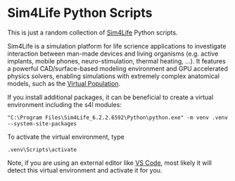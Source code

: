 # Sim4Life Python Scripts
This is just a random collection of [Sim4Life](https://zmt.swiss/sim4life/) Python scripts.

Sim4Life is a simulation platform for life scrience applications to investigate interaction between man-made devices and living organisms (e.g. active implants, mobile phones, neuro-stimulation, thermal heating, ...).
It features a powerful CAD/surface-based modeling environment and GPU accelerated physics solvers, enabling simulations with extremely complex anatomical models, such as the [Virtual Population](https://itis.swiss/virtual-population/virtual-population/overview/).


If you install additional packages, it can be beneficial to create a virtual environment including the s4l modules:
```
"C:\Program Files\Sim4Life_6.2.2.6592\Python\python.exe" -m venv .venv --system-site-packages
```

To activate the virtual environment, type
```
.venv\Scripts\activate
```

Note, if you are using an external editor like [VS Code](https://code.visualstudio.com/), most likely it will detect this virtual environment and activate it for you.
